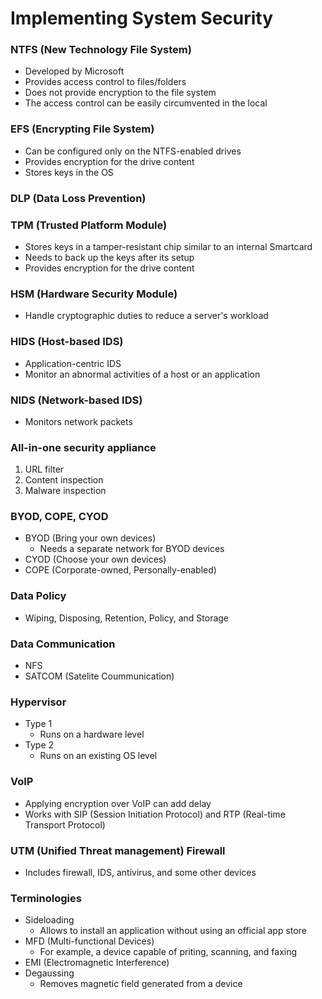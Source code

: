 # Implementing System Security
### NTFS (New Technology File System)
* Developed by Microsoft
* Provides access control to files/folders
* Does not provide encryption to the file system
* The access control can be easily circumvented in the local

### EFS (Encrypting File System)
* Can be configured only on the NTFS-enabled drives
* Provides encryption for the drive content
* Stores keys in the OS

### DLP (Data Loss Prevention)

### TPM (Trusted Platform Module)
* Stores keys in a tamper-resistant chip similar to an internal Smartcard
* Needs to back up the keys after its setup
* Provides encryption for the drive content

### HSM (Hardware Security Module)
* Handle cryptographic duties to reduce a server's workload

### HIDS (Host-based IDS)
* Application-centric IDS
* Monitor an abnormal activities of a host or an application

### NIDS (Network-based IDS)
* Monitors network packets

### All-in-one security appliance
1. URL filter
2. Content inspection
3. Malware inspection

### BYOD, COPE, CYOD
* BYOD (Bring your own devices)
  * Needs a separate network for BYOD devices
* CYOD (Choose your own devices)
* COPE (Corporate-owned, Personally-enabled)
  
### Data Policy
* Wiping, Disposing, Retention, Policy, and Storage

### Data Communication
* NFS
* SATCOM (Satelite Coummunication)

### Hypervisor
  * Type 1
    * Runs on a hardware level
  * Type 2
    * Runs on an existing OS level
    
### VoIP
* Applying encryption over VoIP can add delay
* Works with SIP (Session Initiation Protocol) and RTP (Real-time Transport Protocol)

### UTM (Unified Threat management) Firewall
* Includes firewall, IDS, antivirus, and some other devices

### Terminologies
* Sideloading
  * Allows to install an application without using an official app store
* MFD (Multi-functional Devices)
  * For example, a device capable of priting, scanning, and faxing
* EMI (Electromagnetic Interference)
* Degaussing
  * Removes magnetic field generated from a device
